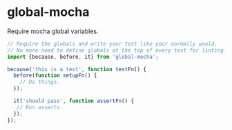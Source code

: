 # global-mocha
Require mocha global variables.

```javascript
// Require the globals and write your test like your normally would.
// No more need to define globals at the top of every test for linting!
import {because, before, it} from 'global-mocha';

because('this is a test', function testFn() {
  before(function setupFn() {
    // Do things.
  });

  it('should pass', function assertFn() {
   // Run asserts.
  });
});

```
